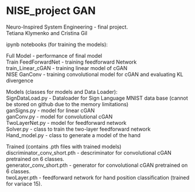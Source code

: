 # NISE_project GAN
Neuro-Inspired System Engineering - final project. <br />
Tetiana Klymenko and Cristina Gil <br />

ipynb notebooks (for training the models): <br />

Full Model - performance of final model <br />
Train FeedForwardNet - training feedforward Network <br /> 
train_Linear_cGAN - training linear model of cGAN <br />
NISE GanConv - training convolutional model for cGAN and evaluating KL divergence <br />

Models (classes for models and Data Loader): <br />
SignDataLoad.py - Dataloader for Sign Language MNIST data base (cannot be stored on github due to the memory limitations) <br />
ganSigns.py - model for linear cGAN <br />
ganConv.py - model for convolutional cGAN <br />
TwoLayerNet.py - model for feedforward network <br />
Solver.py - class to train the two-layer feedforward network <br />
Hand_model.py - class to generate a model of the hand <br />

Trained (contains .pth files with trained models) <br />
discriminator_conv_short.pth - descriminator for convolutional cGAN pretrained on 6 classes. <br />
generator_conv_short.pth - generator for convolutional cGAN pretrained on 6 classes. <br />
twoLayer.pth - feedforward network for hand position classification (trained for variace 15). <br />



